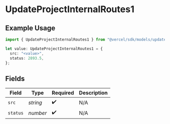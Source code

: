 # UpdateProjectInternalRoutes1

## Example Usage

```typescript
import { UpdateProjectInternalRoutes1 } from "@vercel/sdk/models/updateprojectop.js";

let value: UpdateProjectInternalRoutes1 = {
  src: "<value>",
  status: 2893.5,
};
```

## Fields

| Field              | Type               | Required           | Description        |
| ------------------ | ------------------ | ------------------ | ------------------ |
| `src`              | *string*           | :heavy_check_mark: | N/A                |
| `status`           | *number*           | :heavy_check_mark: | N/A                |